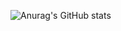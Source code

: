 
          
![Anurag's GitHub stats](https://github-readme-stats.vercel.app/api?username=Diogoxr&show_icons=true&theme=radical)

 <link rel="stylesheet" type='text/css' href="https://cdn.jsdelivr.net/gh/devicons/devicon@latest/devicon.min.css" />
          

<div>
<i class="devicon-html5-plain-wordmark colored"></i>
</div>
